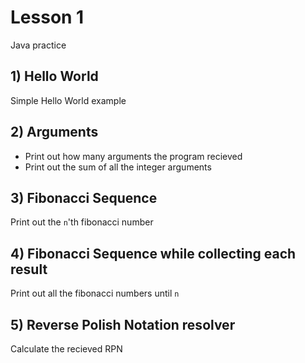 # Lesson 1

Java practice

## 1) Hello World

Simple Hello World example

## 2) Arguments

- Print out how many arguments the program recieved
- Print out the sum of all the integer arguments

## 3) Fibonacci Sequence

Print out the `n`'th fibonacci number

## 4) Fibonacci Sequence while collecting each result

Print out all the fibonacci numbers until `n`

## 5) Reverse Polish Notation resolver

Calculate the recieved RPN
